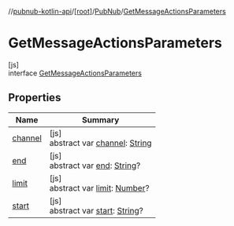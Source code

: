 //[pubnub-kotlin-api](../../../../index.md)/[[root]](../../index.md)/[PubNub](../index.md)/[GetMessageActionsParameters](index.md)

# GetMessageActionsParameters

[js]\
interface [GetMessageActionsParameters](index.md)

## Properties

| Name | Summary |
|---|---|
| [channel](channel.md) | [js]<br>abstract var [channel](channel.md): [String](https://kotlinlang.org/api/latest/jvm/stdlib/kotlin/-string/index.html) |
| [end](end.md) | [js]<br>abstract var [end](end.md): [String](https://kotlinlang.org/api/latest/jvm/stdlib/kotlin/-string/index.html)? |
| [limit](limit.md) | [js]<br>abstract var [limit](limit.md): [Number](https://kotlinlang.org/api/latest/jvm/stdlib/kotlin/-number/index.html)? |
| [start](start.md) | [js]<br>abstract var [start](start.md): [String](https://kotlinlang.org/api/latest/jvm/stdlib/kotlin/-string/index.html)? |
